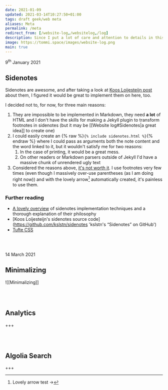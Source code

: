 ```yaml
---
date: 2021-01-09
updated: 2021-03-14T10:27:50+01:00
tags: draft geek/web meta
aliases: Meta
permalink: /meta
redirect_from: [/website-log,/websitelog,/log]
description: Since I put a lot of care and attention to details in this website (probably even too much) I figured out it is worth sharing my decisions about implementations and features in a log, so that the overall design philosophy of tommi.space is summarized in one place and I can keep track of my thoughts.
image: https://tommi.space/images/website-log.png
main: true
---
```

<p class='date'>9<sup>th</sup> January 2021</p>

## Sidenotes

Sidenotes are awesome, and after taking a look at [Koos Loijesteijn post](https://www.kooslooijesteijn.net/blog/sidenotes-without-js 'Sidenotes without JavaScript') about them, I figured it would be great to implement them on here, too.

I decided not to, for now, for three main reasons:
1. They are impossible to be implemented in Markdown, they need **a lot** of HTML and I don't have the skills for making a Jekyll plugin to transform footnotes in sidenotes (but it may be [[Website log#Sidenotes|a great idea]] to create one)
2. I could easily create an {% raw %}`{% include sidenotes.html %}`{% endraw %} where I could pass as arguments both the note content and the word linked to it, but it wouldn't satisfy me for two reasons:
	1. In the case of printing, it would be a great mess.
	2. On other readers or Markdown parsers outside of Jekyll I'd have a massive chunk of unrendered ugly text
3. Considered the reasons above, <u>it's not worth it</u>. I use footnotes very few times (even though I massively over-use parentheses (as I am doing right now)) and with the lovely arrow[^test] automatically created, it's painless to use them.

### Further reading

- [A lovely overview](https://www.gwern.net/Sidenotes 'Sidenotes in Web Design') of sidenotes implementation techniques and a thorough explanation of their philosophy
- [Koos Loijesteijn's sidenotes source code](https://github.com/kslstn/sidenotes 'kslstn's “Sidenotes” on GitHub')
- [Tufte CSS](https://edwardtufte.github.io/tufte-css/ 'Tufte CSS')

<br>
<br>

<p class='date'>14 March 2021</p>

## Minimalizing

![[Minimalizing]]

<br>
<br>

## Analytics

+++

<br>
<br>

## Algolia Search

+++

[^test]: Lovely arrow test ->
